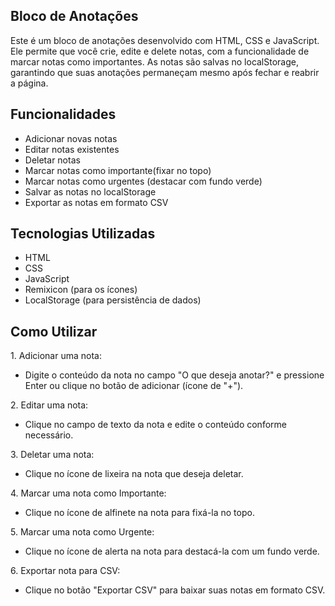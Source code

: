 ## Bloco de Anotações

<p>Este é um bloco de anotações desenvolvido com HTML, CSS e JavaScript. 
Ele permite que você crie, edite e delete notas, com a funcionalidade de marcar notas como importantes.
As notas são salvas no localStorage, garantindo que suas anotações permaneçam mesmo após fechar e reabrir a página.</p>

## Funcionalidades

<ul>
    <li>Adicionar novas notas</li>
    <li>Editar notas existentes</li>
    <li>Deletar notas</li>
    <li>Marcar notas como importante(fixar no topo)</li>
    <li>Marcar notas como urgentes (destacar com fundo verde)</li>
    <li>Salvar as notas no localStorage</li>
    <li>Exportar as notas em formato CSV</li>
</ul>

## Tecnologias Utilizadas

<ul>
    <li>HTML</li>
    <li>CSS</li>
    <li>JavaScript</li>
    <li>Remixicon (para os ícones)</li>
    <li>LocalStorage (para persistência de dados)</li>
</ul>

## Como Utilizar
<p>1. Adicionar uma nota:</p>

<ul>
    <li>Digite o conteúdo da nota no campo "O que deseja anotar?" e pressione Enter ou clique no botão de adicionar (ícone de "+").
    </li>
</ul>

<p>2. Editar uma nota:</p>

<ul>
    <li>Clique no campo de texto da nota e edite o conteúdo conforme necessário.</li>
</ul>

<p>3. Deletar uma nota:</p>

<ul>
    <li>Clique no ícone de lixeira na nota que deseja deletar.</li>
</ul>

<p>4. Marcar uma nota como Importante:</p>

<ul>
    <li>Clique no ícone de alfinete na nota para fixá-la no topo.</li>
</ul>

<p>5. Marcar uma nota como Urgente:</p>

<ul>
    <li>Clique no ícone de alerta na nota para destacá-la com um fundo verde.</li>
</ul>

<p>6. Exportar nota para CSV:</p>

<ul>
    <li>Clique no botão "Exportar CSV" para baixar suas notas em formato CSV.</li>
</ul>
